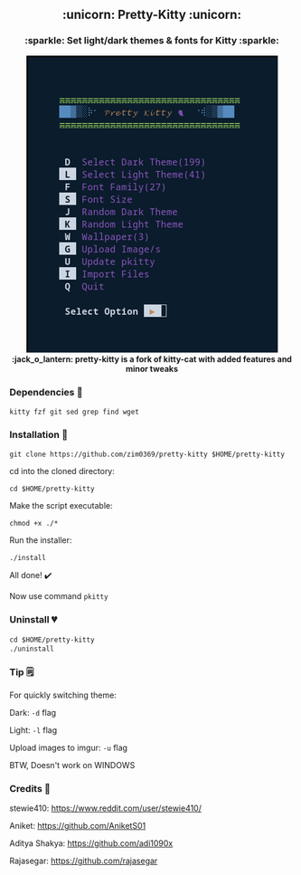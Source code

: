 <h2 align='center'> :unicorn: Pretty-Kitty :unicorn: </h1>
<h3 align='center'> :sparkle: Set light/dark themes & fonts for Kitty :sparkle: </h1>

<p align='center'>
<img src="images/banner.png" /><br>
<strong> :jack_o_lantern: pretty-kitty is a fork of kitty-cat with added features and minor tweaks</strong>
</p>

### Dependencies :couple:
```
kitty fzf git sed grep find wget
```

### Installation :rainbow:

```
git clone https://github.com/zim0369/pretty-kitty $HOME/pretty-kitty
```
cd into the cloned directory:
```
cd $HOME/pretty-kitty
```
Make the script executable:
```
chmod +x ./*
```
Run the installer:
```
./install
```
All done! :heavy_check_mark:

Now use command `pkitty`

### Uninstall :broken_heart:
```
cd $HOME/pretty-kitty
./uninstall
```

### Tip :spiral_notepad:

For quickly switching theme:

Dark: `-d` flag

Light: `-l` flag

Upload images to imgur: `-u` flag

BTW, Doesn't work on WINDOWS

### Credits :hugs:

stewie410: https://www.reddit.com/user/stewie410/ 

Aniket: https://github.com/AniketS01

Aditya Shakya: https://github.com/adi1090x 

Rajasegar: https://github.com/rajasegar

